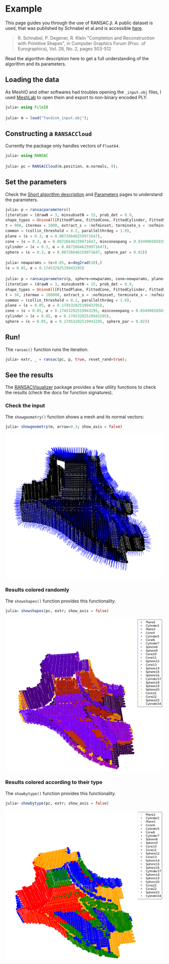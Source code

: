 # Example

This page guides you through the use of RANSAC.jl.
A public dataset is used, that was published by Schnabel et al.and is accessible
[here](https://cg.cs.uni-bonn.de/en/publications/paper-details/schnabel-2009-completion/).

> R. Schnabel, P. Degener, R. Klein
> "Completion and Reconstruction with Primitive Shapes",
> in Computer Graphics Forum (Proc. of Eurographics), Vol. 28, No. 2, pages 503-512

Read the algorithm description here to get a full understanding of the algorithm and its parameters.

## Loading the data

As MeshIO and other softwares had troubles opening the `_input.obj` files, I used [MeshLab](http://www.meshlab.net/) to open them and export to non-binary encoded PLY.

```julia
julia> using FileIO

julia> m = load("fandisk_input.obj");
```

## Constructing a `RANSACCloud`

Currently the package only handles vectors of `Float64`.

```julia
julia> using RANSAC

julia> pc = RANSACCloud(m.position, m.normals, 8);
```

## Set the parameters

Check the [Short algorithm description](@ref) and [Parameters](@ref) pages to understand the parameters.

```julia
julia> p = ransacparameters()
(iteration = (drawN = 3, minsubsetN = 15, prob_det = 0.9,
shape_types = UnionAll[FittedPlane, FittedCone, FittedCylinder, FittedSphere],
τ = 900, itermax = 1000, extract_s = :nofminset, terminate_s = :nofminset),
common = (collin_threshold = 0.2, parallelthrdeg = 1.0),
plane = (ϵ = 0.3, α = 0.08726646259971647),
cone = (ϵ = 0.3, α = 0.08726646259971647, minconeopang = 0.03490658503988659),
cylinder = (ϵ = 0.3, α = 0.08726646259971647),
sphere = (ϵ = 0.3, α = 0.08726646259971647, sphere_par = 0.02))

julia> newparams = (ϵ=0.05, α=deg2rad(10),)
(ϵ = 0.05, α = 0.17453292519943295)

julia> p = ransacparameters(p, sphere=newparams, cone=newparams, plane=newparams, cylinder=newparams, iteration=(τ=50, itermax=100_000,))
(iteration = (drawN = 3, minsubsetN = 15, prob_det = 0.9,
shape_types = UnionAll[FittedPlane, FittedCone, FittedCylinder, FittedSphere],
τ = 50, itermax = 100000, extract_s = :nofminset, terminate_s = :nofminset),
common = (collin_threshold = 0.2, parallelthrdeg = 1.0),
plane = (ϵ = 0.05, α = 0.17453292519943295),
cone = (ϵ = 0.05, α = 0.17453292519943295, minconeopang = 0.03490658503988659),
cylinder = (ϵ = 0.05, α = 0.17453292519943295),
sphere = (ϵ = 0.05, α = 0.17453292519943295, sphere_par = 0.02))
```

## Run!

The `ransac()` function runs the iteration.

```julia
julia> extr, _ = ransac(pc, p, true, reset_rand=true);
```

## See the results

The [RANSACVisualizer](https://csertegt3.github.io/RANSACVisualizer.jl/stable/) package provides a few utility functions to check the results (check the docs for function signatures).

### Check the input

The `showgeometry()` function shows a mesh and its normal vectors:

```julia
julia> showgeometry(m, arrow=0.3; show_axis = false)
```

![](img/showgeometry.png)

### Results colored randomly

The `showshapes()` function provides this functionality.

```julia
julia> showshapes(pc, extr; show_axis = false)
```

![](img/showshapes.png)

### Results colored according to their type

The `showbytype()` function provides this functionality.

```julia
julia> showbytype(pc, extr; show_axis = false)
```

![](img/bytype.png)
